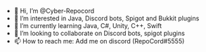 - 👋 Hi, I’m @Cyber-Repocord
- 👀 I’m interested in Java, Discord bots, Spigot and Bukkit plugins
- 🌱 I’m currently learning Java, C#, Unity, C++, Swift
- 💞️ I’m looking to collaborate on Discord bots, spigot plugins
- 📫 How to reach me: Add me on discord (RepoCord#5555)

<!---
Cyber-Repocord/Cyber-Repocord is a ✨ special ✨ repository because its `README.md` (this file) appears on your GitHub profile.
You can click the Preview link to take a look at your changes.
--->
